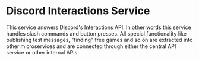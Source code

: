 # Discord Interactions Service

This service answers Discord's Interactions API. In other words this service handles slash commands and button presses. All special functionality like publishing test messages, "finding" free games and so on are extracted into other microservices and are connected through either the central API service or other internal APIs.
